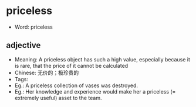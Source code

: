 # priceless

- Word: priceless

## adjective

- Meaning: A priceless object has such a high value, especially because it is rare, that the price of it cannot be calculated
- Chinese: 无价的；极珍贵的
- Tags: 
- Eg.: A priceless collection of vases was destroyed.
- Eg.: Her knowledge and experience would make her a priceless (= extremely useful) asset to the team.

